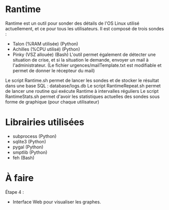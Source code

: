 # Rantime

Rantime est un outil pour sonder des détails de l'OS Linux utilisé actuellement, et ce pour tous les utilisateurs.
Il est composé de trois sondes :
- Talon (%RAM utilisée) (Python)
- Achilles (%CPU utilisé) (Python)
- Pinky (VSZ allouée) (Bash)
L'outil permet également de détecter une situation de crise, et si la situation le demande, envoyer un mail à l'administrateur.
(Le fichier urgences/mailTemplate.txt est modifiable et permet de donner le récepteur du mail)

Le script Rantime.sh permet de lancer les sondes et de stocker le résultat dans une base SQL : database/logs.db
Le script RantimeRepeat.sh permet de lancer une routine qui exécute Rantime à intervalles réguliers
Le script RantimeStats.sh permet d'avoir les statistiques actuelles des sondes sous forme de graphique (pour chaque utilisateur)

# Librairies utilisées

- subprocess (Python)
- sqlite3 (Python)
- pygal (Python)
- smptlib (Python)
- feh (Bash)

# À faire

Étape 4 :

- Interface Web pour visualiser les graphes.
